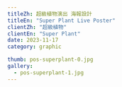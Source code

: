 ```yaml
---
titleZh: 超級植物演出 海報設計
titleEn: "Super Plant Live Poster"
clientZh: "超級植物"
clientEn: "Super Plant"
date: 2023-11-17
category: graphic

thumb: pos-superplant-0.jpg
gallery:
  - pos-superplant-1.jpg
---
```


